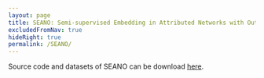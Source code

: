 ```yaml
---
layout: page
title: SEANO: Semi-supervised Embedding in Attributed Networks with Outliers (SEANO)
excludedFromNav: true
hideRight: true
permalink: /SEANO/
---
```


Source code and datasets of SEANO can be download [here](./SEANO.zip).
